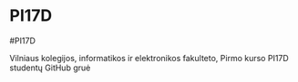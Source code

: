 # PI17D
#PI17D

Vilniaus kolegijos, informatikos ir elektronikos fakulteto, Pirmo kurso PI17D studentų GitHub gruė

